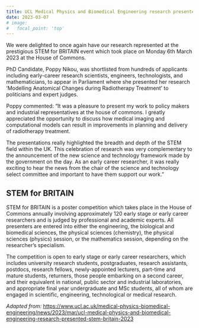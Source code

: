 ```yaml
---
title: UCL Medical Physics and Biomedical Engineering research presented at STEM for BRITAIN 2023
date: 2023-03-07
# image:
#   focal_point: 'top'
---
```


We were delighted to once again have our research represented at the prestigious STEM for BRITAIN event which took place on Monday 6th March 2023 at the House of Commons.

<!--more-->

PhD Candidate, Poppy Nikou, was shortlisted from hundreds of applicants including early-career research scientists, engineers, technologists, and mathematicians, to appear in Parliament where she presented her research ‘Modelling Anatomical Changes during Radiotherapy Treatment’ to politicians and expert judges.

Poppy commented: “It was a pleasure to present my work to policy makers and industrial representatives at the house of commons. I greatly appreciated the opportunity to discuss how medical imaging and computational models can result in improvements in planning and delivery of radiotherapy treatment.

The presentations really highlighted the breadth and depth of the STEM field within the UK. This celebration of research was very complementary to the announcement of the new science and technology framework made by the government on the day. As an early career researcher, it was really exciting to hear the news from the chair of the science and technology select committee and important to have them support our work.”

## STEM for BRITAIN
STEM for BRITAIN is a poster competition which takes place in the House of Commons annually involving approximately 120 early stage or early career researchers and is judged by professional and academic experts.  All presenters are entered into either the engineering, the biological and biomedical sciences, the physical sciences (chemistry), the physical sciences (physics) session, or the mathematics session, depending on the researcher’s specialism. 

The competition is open to early stage or early career researchers, which includes university research students, postgraduates, research assistants, postdocs, research fellows, newly-appointed lecturers, part-time and mature students, returners, those people embarking on a second career, and their equivalent in national, public sector and industrial laboratories, and appropriate final year undergraduate and MSc students, all of whom are engaged in scientific, engineering, technological or medical research.


*Adapted from:* https://www.ucl.ac.uk/medical-physics-biomedical-engineering/news/2023/mar/ucl-medical-physics-and-biomedical-engineering-research-presented-stem-britain-2023

